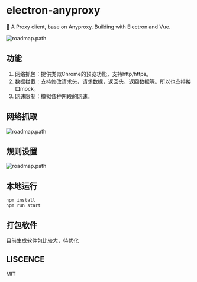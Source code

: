 # electron-anyproxy
📢  A Proxy client, base on Anyproxy. Building with Electron and Vue. 

![roadmap.path](https://raw.githubusercontent.com/fwon/blog/master/assets/electron-anyproxy-icon.png)

## 功能
1. 网络抓包：提供类似Chrome的预览功能，支持http/https。
2. 数据拦截：支持修改请求头，请求数据，返回头，返回数据等。所以也支持接口mock。
3. 网速限制：模拟各种网段的网速。

## 网络抓取
![roadmap.path](https://raw.githubusercontent.com/fwon/blog/master/assets/electron-anyproxy-shot-1.png)

## 规则设置
![roadmap.path](https://raw.githubusercontent.com/fwon/blog/master/assets/electron-anyproxy-shot-2.png)


## 本地运行
```
npm install
npm run start
```
## 打包软件
目前生成软件包比较大，待优化
## LISCENCE
MIT
